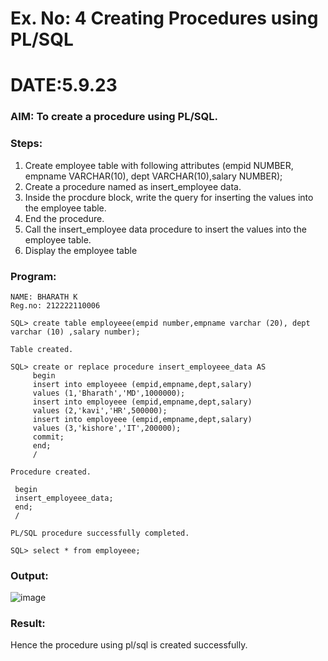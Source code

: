 # Ex. No: 4 Creating Procedures using PL/SQL
# DATE:5.9.23
### AIM: To create a procedure using PL/SQL.

### Steps:
1. Create employee table with following attributes (empid NUMBER, empname VARCHAR(10), dept VARCHAR(10),salary NUMBER);
2. Create a procedure named as insert_employee data.
3. Inside the procdure block, write the query for inserting the values into the employee table.
4. End the procedure.
5. Call the insert_employee data procedure to insert the values into the employee table.
6. Display the employee table

### Program:
```
NAME: BHARATH K
Reg.no: 212222110006
```
```
SQL> create table employeee(empid number,empname varchar (20), dept varchar (10) ,salary number);

Table created.

SQL> create or replace procedure insert_employeee_data AS
     begin
     insert into employeee (empid,empname,dept,salary)
     values (1,'Bharath','MD',1000000);
     insert into employeee (empid,empname,dept,salary)
     values (2,'kavi','HR',500000);
     insert into employeee (empid,empname,dept,salary)
     values (3,'kishore','IT',200000);
     commit;
     end;
     /

Procedure created.

 begin
 insert_employeee_data;
 end;
 /

PL/SQL procedure successfully completed.

SQL> select * from employeee;
```
### Output:
![image](https://github.com/BharathCSEIOT/Ex-No-4-Creating-Procedures-using-PL-SQL/assets/122793480/2fbe7ac3-c1d6-4e4b-bcfd-b7a455a95643)


### Result:
Hence the procedure using pl/sql is created successfully.
